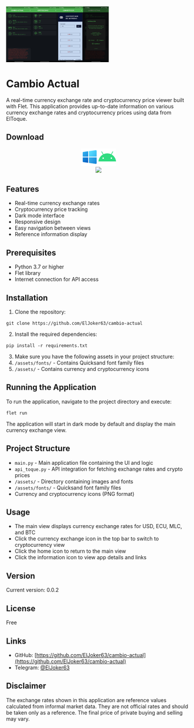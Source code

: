 <img src='screenshots/1.jpg' width=70><img src='screenshots/2.jpg' width=70><img src='screenshots/3.jpg' width=70><img src='screenshots/4.jpg' width=70>

# Cambio Actual

A real-time currency exchange rate and cryptocurrency price viewer built with Flet. This application provides up-to-date information on various currency exchange rates and cryptocurrency prices using data from ElToque.

## Download
<div align="center">
    <a href="https://github.com/ElJoker63/cambio-actual/blob/main/app/Cambio%20Actual_0.0.2_202411051-windows-amd64.zip"><img src="https://raw.githubusercontent.com/ElJoker63/cambio-actual/refs/heads/main/screenshots/windows.png"></a><a href="https://github.com/ElJoker63/cambio-actual/releases/download/v0.0.2/app-release.apk"><img src="https://raw.githubusercontent.com/ElJoker63/cambio-actual/refs/heads/main/screenshots/android.png"></a><br>
<img src="https://img.shields.io/github/downloads/ElJoker63/cambio-actual/total?style=for-the-badge&label=Download&color=blue">
</div>

## Features

- Real-time currency exchange rates
- Cryptocurrency price tracking
- Dark mode interface
- Responsive design
- Easy navigation between views
- Reference information display

## Prerequisites

- Python 3.7 or higher
- Flet library
- Internet connection for API access

## Installation

1. Clone the repository:

```
git clone https://github.com/ElJoker63/cambio-actual
```

2. Install the required dependencies:

```
pip install -r requirements.txt
```

3. Make sure you have the following assets in your project structure:
4. `/assets/fonts/` - Contains Quicksand font family files
5. `/assets/` - Contains currency and cryptocurrency icons

## Running the Application

To run the application, navigate to the project directory and execute:

```
flet run
```

The application will start in dark mode by default and display the main currency exchange view.

## Project Structure

- `main.py` - Main application file containing the UI and logic
- `api_toque.py` - API integration for fetching exchange rates and crypto prices
- `/assets/` - Directory containing images and fonts
- `/assets/fonts/` - Quicksand font family files
- Currency and cryptocurrency icons (PNG format)

## Usage

- The main view displays currency exchange rates for USD, ECU, MLC, and BTC
- Click the currency exchange icon in the top bar to switch to cryptocurrency view
- Click the home icon to return to the main view
- Click the information icon to view app details and links

## Version

Current version: 0.0.2

## License

Free

## Links

- GitHub: [https://github.com/ElJoker63/cambio-actual](https://github.com/ElJoker63/cambio-actual)
- Telegram: [@ElJoker63](https://t.me/ElJoker63)

## Disclaimer

The exchange rates shown in this application are reference values calculated from informal market data. They are not official rates and should be taken only as a reference. The final price of private buying and selling may vary.
